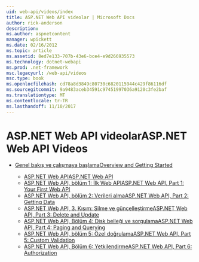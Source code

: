 ```yaml
---
uid: web-api/videos/index
title: ASP.NET Web API videolar | Microsoft Docs
author: rick-anderson
description: 
ms.author: aspnetcontent
manager: wpickett
ms.date: 02/16/2012
ms.topic: article
ms.assetid: 8ed7e133-707b-43e6-bce4-e9d266935573
ms.technology: dotnet-webapi
ms.prod: .net-framework
msc.legacyurl: /web-api/videos
msc.type: book
ms.openlocfilehash: cd78a8d3849c80730c6820115944c429f86116df
ms.sourcegitcommit: 9a9483aceb34591c97451997036a9120c3fe2baf
ms.translationtype: MT
ms.contentlocale: tr-TR
ms.lasthandoff: 11/10/2017
---
```

<a name="aspnet-web-api-videos"></a><span data-ttu-id="93cc8-102">ASP.NET Web API videolar</span><span class="sxs-lookup"><span data-stu-id="93cc8-102">ASP.NET Web API Videos</span></span>
====================
- [<span data-ttu-id="93cc8-103">Genel bakış ve çalışmaya başlama</span><span class="sxs-lookup"><span data-stu-id="93cc8-103">Overview and Getting Started</span></span>](getting-started/index.md)

    - [<span data-ttu-id="93cc8-104">ASP.NET Web API</span><span class="sxs-lookup"><span data-stu-id="93cc8-104">ASP.NET Web API</span></span>](getting-started/aspnet-web-api.md)
    - [<span data-ttu-id="93cc8-105">ASP.NET Web API, bölüm 1: İlk Web API</span><span class="sxs-lookup"><span data-stu-id="93cc8-105">ASP.NET Web API, Part 1: Your First Web API</span></span>](getting-started/your-first-web-api.md)
    - [<span data-ttu-id="93cc8-106">ASP.NET Web API, bölüm 2: Verileri alma</span><span class="sxs-lookup"><span data-stu-id="93cc8-106">ASP.NET Web API, Part 2: Getting Data</span></span>](getting-started/getting-data.md)
    - [<span data-ttu-id="93cc8-107">ASP.NET Web API, 3. Kısım: Silme ve güncelleştirme</span><span class="sxs-lookup"><span data-stu-id="93cc8-107">ASP.NET Web API, Part 3: Delete and Update</span></span>](getting-started/delete-and-update.md)
    - [<span data-ttu-id="93cc8-108">ASP.NET Web API, Bölüm 4: Disk belleği ve sorgulama</span><span class="sxs-lookup"><span data-stu-id="93cc8-108">ASP.NET Web API, Part 4: Paging and Querying</span></span>](getting-started/paging-and-querying.md)
    - [<span data-ttu-id="93cc8-109">ASP.NET Web API, bölüm 5: Özel doğrulama</span><span class="sxs-lookup"><span data-stu-id="93cc8-109">ASP.NET Web API, Part 5: Custom Validation</span></span>](getting-started/custom-validation.md)
    - [<span data-ttu-id="93cc8-110">ASP.NET Web API, Bölüm 6: Yetkilendirme</span><span class="sxs-lookup"><span data-stu-id="93cc8-110">ASP.NET Web API, Part 6: Authorization</span></span>](getting-started/authorization.md)
